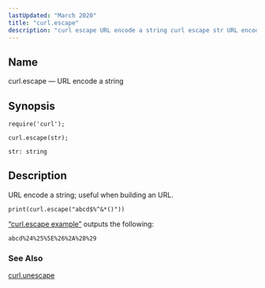 ```yaml
---
lastUpdated: "March 2020"
title: "curl.escape"
description: "curl escape URL encode a string curl escape str URL encode a string useful when building an URL Example 70 17 curl escape example Example 70 17 curl escape example outputs the following curl unescape..."
---
```


<a name="lua.ref.curl.escape"></a> 
## Name

curl.escape — URL encode a string

<a name="idp15618512"></a> 
## Synopsis

`require('curl');`

`curl.escape(str);`

`str: string`<a name="idp15622192"></a> 
## Description

URL encode a string; useful when building an URL.

<a name="lua.ref.curl.escape.example"></a> 


`print(curl.escape("abcd$%^&*()"))`

[“curl.escape example”](/momentum/4/lua/ref-curl-escape#lua.ref.curl.escape.example) outputs the following:

`abcd%24%25%5E%26%2A%28%29`<a name="idp15627472"></a> 
### See Also

[curl.unescape](/momentum/4/lua/ref-curl-unescape)